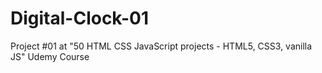 # Digital-Clock-01
Project #01 at "50 HTML CSS JavaScript projects - HTML5, CSS3, vanilla JS" Udemy Course 
